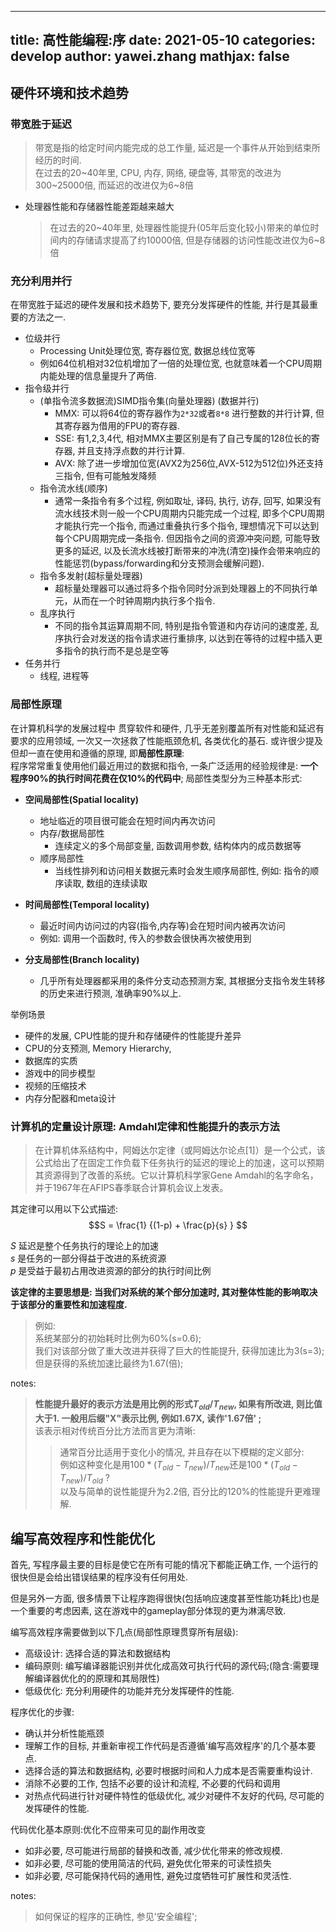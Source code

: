 
---
title: 高性能编程:序
date: 2021-05-10
categories: develop 
author: yawei.zhang 
mathjax: false
---

## 硬件环境和技术趋势   

### 带宽胜于延迟   
  > 带宽是指的给定时间内能完成的总工作量, 延迟是一个事件从开始到结束所经历的时间.   
  > 在过去的20\~40年里, CPU, 内存, 网络, 硬盘等, 其带宽的改进为300\~25000倍, 而延迟的改进仅为6\~8倍   
* 处理器性能和存储器性能差距越来越大   
  > 在过去的20\~40年里, 处理器性能提升(05年后变化较小)带来的单位时间内的存储请求提高了约10000倍, 但是存储器的访问性能改进仅为6\~8倍  

### 充分利用并行   
在带宽胜于延迟的硬件发展和技术趋势下, 要充分发挥硬件的性能, 并行是其最重要的方法之一.    
* 位级并行   
  * Processing Unit处理位宽, 寄存器位宽, 数据总线位宽等 
  * 例如64位机相对32位机增加了一倍的处理位宽, 也就意味着一个CPU周期内能处理的信息量提升了两倍.   
* 指令级并行  
  * (单指令流多数据流)SIMD指令集(向量处理器) (数据并行)  
    * MMX: 可以将64位的寄存器作为```2*32```或者```8*8``` 进行整数的并行计算, 但其寄存器为借用的FPU的寄存器.   
    * SSE: 有1,2,3,4代, 相对MMX主要区别是有了自己专属的128位长的寄存器, 并且支持浮点数的并行计算.  
    * AVX: 除了进一步增加位宽(AVX2为256位,AVX-512为512位)外还支持三指令, 但有可能触发降频  
  * 指令流水线(顺序)   
    * 通常一条指令有多个过程, 例如取址, 译码, 执行, 访存, 回写, 如果没有流水线技术则一般一个CPU周期内只能完成一个过程, 即多个CPU周期才能执行完一个指令,  而通过重叠执行多个指令, 理想情况下可以达到每个CPU周期完成一条指令. 但因指令之间的资源冲突问题, 可能导致更多的延迟, 以及长流水线被打断带来的冲洗(清空)操作会带来响应的性能惩罚(bypass/forwarding和分支预测会缓解问题).  
  * 指令多发射(超标量处理器)  
    * 超标量处理器可以通过将多个指令同时分派到处理器上的不同执行单元，从而在一个时钟周期内执行多个指令.  
  * 乱序执行 
    * 不同的指令其运算周期不同, 特别是指令管道和内存访问的速度差,  乱序执行会对发送的指令请求进行重排序, 以达到在等待的过程中插入更多指令的执行而不是总是空等   
* 任务并行   
  * 线程, 进程等  
  
### 局部性原理  

在计算机科学的发展过程中 贯穿软件和硬件, 几乎无差别覆盖所有对性能和延迟有要求的应用领域, 一次又一次拯救了性能瓶颈危机, 各类优化的基石. 或许很少提及但却一直在使用和遵循的原理, 即**局部性原理**:   
程序常常重复使用他们最近用过的数据和指令, 一条广泛适用的经验规律是: **一个程序90%的执行时间花费在仅10%的代码中**;  局部性类型分为三种基本形式:   
* **空间局部性(Spatial locality)**   
  * 地址临近的项目很可能会在短时间内再次访问  
  * 内存/数据局部性
    * 连续定义的多个局部变量, 函数调用参数,  结构体内的成员数据等  
  * 顺序局部性      
    * 当线性排列和访问相关数据元素时会发生顺序局部性, 例如: 指令的顺序读取, 数组的连续读取  
* **时间局部性(Temporal locality)**  
  * 最近时间内访问过的内容(指令,内存等)会在短时间内被再次访问   
  * 例如: 调用一个函数时, 传入的参数会很快再次被使用到  

* **分支局部性(Branch locality)**   
  * 几乎所有处理器都采用的条件分支动态预测方案, 其根据分支指令发生转移的历史来进行预测, 准确率90%以上.

举例场景  
  * 硬件的发展, CPU性能的提升和存储硬件的性能提升差异   
  * CPU的分支预测, Memory Hierarchy, 
  * 数据库的实质   
  * 游戏中的同步模型   
  * 视频的压缩技术   
  * 内存分配器和meta设计  
  

### 计算机的定量设计原理: Amdahl定律和性能提升的表示方法  
> 在计算机体系结构中，阿姆达尔定律（或阿姆达尔论点[1]）是一个公式，该公式给出了在固定工作负载下任务执行的延迟的理论上的加速，这可以预期其资源得到了改善的系统。它以计算机科学家Gene Amdahl的名字命名，并于1967年在AFIPS春季联合计算机会议上发表。  

其定律可以用以下公式描述: 
$$S = \frac{1} {(1-p) + \frac{p}{s} } $$

$S$ 延迟是整个任务执行的理论上的加速  
$s$ 是任务的一部分得益于改进的系统资源   
$p$ 是受益于最初占用改进资源的部分的执行时间比例    

**该定律的主要思想是: 当我们对系统的某个部分加速时, 其对整体性能的影响取决于该部分的重要性和加速程度.**   
> 例如:  
> 系统某部分的初始耗时比例为60%(s=0.6);  
> 我们对该部分做了重大改进并获得了巨大的性能提升, 获得加速比为3(s=3);
> 但是获得的系统加速比最终为1.67(倍);    

notes:   
> **性能提升最好的表示方法是用比例的形式$T_{old}/T_{new}$, 如果有所改进, 则比值大于1. 一般用后缀"X"表示比例, 例如1.67X, 读作'1.67倍' ;**       
> 该表示相对传统百分比方法而言更为清晰:
> > 通常百分比适用于变化小的情况, 并且存在以下模糊的定义部分:    
> > 例如这种变化是用$100*(T_{old}-T_{new})/T_{new}$还是$100*(T_{old}-T_{new})/T_{old}$  ?   
> > 以及与简单的说性能提升为2.2倍, 百分比的120%的性能提升更难理解.   


## 编写高效程序和性能优化   

首先, 写程序最主要的目标是使它在所有可能的情况下都能正确工作,  一个运行的很快但是会给出错误结果的程序没有任何用处.   

但是另外一方面, 很多情景下让程序跑得很快(包括响应速度甚至性能功耗比)也是一个重要的考虑因素, 这在游戏中的gameplay部分体现的更为淋漓尽致.  

编写高效程序需要做到以下几点(局部性原理贯穿所有层级):  
* 高级设计: 选择合适的算法和数据结构     
* 编码原则: 编写编译器能识别并优化成高效可执行代码的源代码;(隐含:需要理解编译器优化的的原理和其局限性)   
* 低级优化: 充分利用硬件的功能并充分发挥硬件的性能.    


程序优化的步骤:  
* 确认并分析性能瓶颈  
* 理解工作的目标, 并重新审视工作代码是否遵循'编写高效程序'的几个基本要点.  
* 选择合适的算法和数据结构, 必要时根据时间和人力成本是否需要重构设计.    
* 消除不必要的工作, 包括不必要的设计和流程, 不必要的代码和调用   
* 对热点代码进行针对硬件特性的低级优化, 减少对硬件不友好的代码, 尽可能的发挥硬件的性能.   

代码优化基本原则:优化不应带来可见的副作用改变  
* 如非必要, 尽可能进行局部的替换和改善, 减少优化带来的修改规模.   
* 如非必要, 尽可能的使用简洁的代码, 避免优化带来的可读性损失   
* 如非必要, 尽可能保持代码的通用性, 避免过度牺牲可扩展性和灵活性.  

notes:   
> 如何保证的程序的正确性, 参见'安全编程';   




